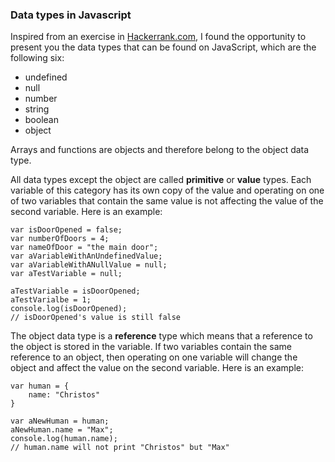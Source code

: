 ### Data types in Javascript
Inspired from an exercise in [Hackerrank.com](https://www.hackerrank.com/contests/30-days-of-code/challenges/day-1-data-types), I found the opportunity to present you the data types that can be found on JavaScript, which are the following six:

- undefined
- null
- number
- string
- boolean
- object

Arrays and functions are objects and therefore belong to the object data type.

All data types except the object are called **primitive**  or **value**  types. Each variable of this category has its own copy of the value and operating on one of two variables that contain the same value is not affecting the value of the second variable. Here is an example:

```
var isDoorOpened = false;
var numberOfDoors = 4;
var nameOfDoor = "the main door";
var aVariableWithAnUndefinedValue;
var aVariableWithANullValue = null;
var aTestVariable = null;

aTestVariable = isDoorOpened;
aTestVarialbe = 1;
console.log(isDoorOpened);
// isDoorOpened's value is still false
```

The object data type is a **reference** type which means that a reference to the object is stored in the variable. If two variables contain the same reference to an object, then operating on one variable will change the object and affect the value on the second variable. Here is an example:

```
var human = {
    name: "Christos"
}

var aNewHuman = human;
aNewHuman.name = "Max";
console.log(human.name);
// human.name will not print "Christos" but "Max"
```